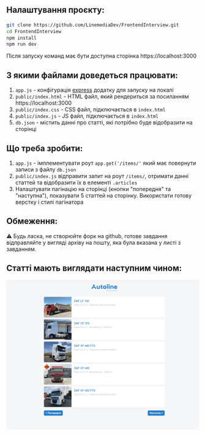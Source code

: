 ## Налаштування проєкту:

```sh
git clone https://github.com/LinemediaDev/FrontendInterview.git
cd FrontendInterview
npm install
npm run dev
```
Після запуску команд має бути доступна сторінка https://localhost:3000

## З якими файлами доведеться працювати:
1) `app.js` - конфігурація [express](https://expressjs.com/en/guide/routing.html) додатку для запуску на локалі
1) `public/index.html` - HTML файл, який рендериться за посиланням https://localhost:3000
1) `public/index.css` - CSS файл, підключається в `index.html`
1) `public/index.js` - JS файл, підключається в `index.html`
1) `db.json` - містить данні про статті, які потрібно буде відобразити на сторінці

## Що треба зробити:
1) `app.js` - імплементувати роут `app.get('/items/'` який має повернути записи з файлу `db.json`
1) `public/index.js` відправити запит на роут `/items/`, отримати данні статтей та відобразити їх в елементі `.articles`
1) Налаштувати пагінацію на сторінці (кнопки "попередня" та "наступна"), показувати 5 статтей на сторінку. Використати готову верстку і стилі пагінатора 

## Обмеження:
⚠️ Будь ласка, не створюйте форк на github, готове завдання відправляйте у вигляді архіву на пошту, яка була вказана у листі з завданням.

## Статті мають виглядати наступним чином:
![Articles](/final-project.png)
